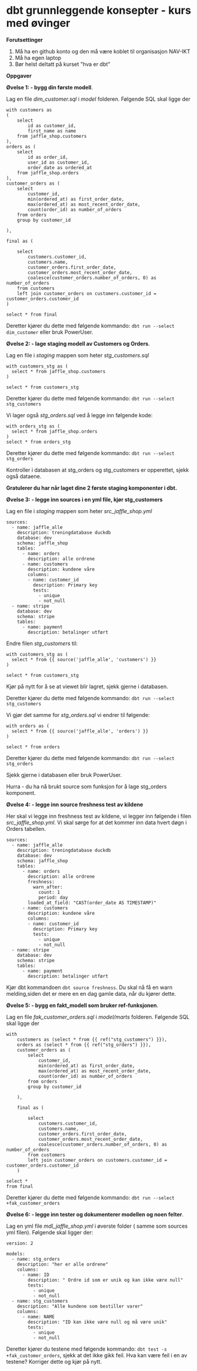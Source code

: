 # dbt grunnleggende konsepter - kurs med øvinger

**Forutsettinger**
1. Må ha en github konto og den må være koblet til organisasjon NAV-IKT
2. Må ha egen laptop
3. Bør helst deltatt på kurset "hva er dbt"

**Oppgaver**

**Øvelse 1:  - bygg din første modell**.

Lag en file *dim_customer.sql* i *model* folderen. Følgende SQL skal ligge der

```
with customers as
(
    select
        id as customer_id,
        first_name as name
    from jaffle_shop.customers
),
orders as (
    select
        id as order_id,
        user_id as customer_id,
        order_date as ordered_at
    from jaffle_shop.orders
),
customer_orders as (
    select
        customer_id,
        min(ordered_at) as first_order_date,
        max(ordered_at) as most_recent_order_date,
        count(order_id) as number_of_orders
    from orders
    group by customer_id

),

final as (

    select
        customers.customer_id,
        customers.name,
        customer_orders.first_order_date,
        customer_orders.most_recent_order_date,
        coalesce(customer_orders.number_of_orders, 0) as number_of_orders
    from customers
    left join customer_orders on customers.customer_id = customer_orders.customer_id
)

select * from final

```

Deretter kjører du dette med følgende kommando:
`dbt run --select dim_customer` eller bruk PowerUser.

**Øvelse 2:  - lage staging modell av Customers og Orders**.

Lag en file i *staging* mappen som heter *stg_customers.sql*
```
with customers_stg as (
  select * from jaffle_shop.customers
)

select * from customers_stg
```
Deretter kjører du dette med følgende kommando:
`dbt run --select stg_customers`

Vi lager også *stg_orders.sql* ved å legge inn følgende kode:

```
with orders_stg as (
  select * from jaffle_shop.orders
)
select * from orders_stg
```

Deretter kjører du dette med følgende kommando:
`dbt run --select stg_orders`

Kontroller i databasen at stg_orders og stg_customers er opperettet, sjekk også dataene.

**Gratulerer du har når laget dine 2 første staging komponenter i dbt.**


**Øvelse 3:  - legge inn sources i en yml file, kjør stg_customers**

Lag en file i *staging* mappen som heter *src_jaffle_shop.yml*

```
sources:
  - name: jaffle_alle
    description: treningdatabase duckdb
    database: dev
    schema: jaffle_shop
    tables:
      - name: orders
        description: alle ordrene
      - name: customers
        description: kundene våre
        columns:
        - name: customer_id
          description: Primary key
          tests:
            - unique
            - not_null
  - name: stripe
    database: dev
    schema: stripe
    tables:
      - name: payment
        description: betalinger utført

```
Endre filen *stg_customers* til:

```
with customers_stg as (
  select * from {{ source('jaffle_alle', 'customers') }}
)

select * from customers_stg

```
Kjør på nytt for å se at viewet blir lagret, sjekk gjerne i databasen.

Deretter kjører du dette med følgende kommando:
`dbt run --select stg_customers`

Vi gjør det samme for *stg_orders.sql* vi endrer til følgende:

```
with orders as (
  select * from {{ source('jaffle_alle', 'orders') }}
)

select * from orders
```

Deretter kjører du dette med følgende kommando:
`dbt run --select stg_orders`

Sjekk gjerne i databasen eller bruk PowerUser.

Hurra - du ha nå brukt source som funksjon for å lage stg_orders komponent.


**Øvelse 4:  - legge inn source freshness test av kildene**

Her skal vi legge inn freshness test av kildene, vi legger inn følgende  i filen *src_jaffle_shop.yml*.
Vi skal sørge for at det kommer inn data hvert døgn i Orders tabellen.

```
sources:
  - name: jaffle_alle
    description: treningdatabase duckdb
    database: dev
    schema: jaffle_shop
    tables:
      - name: orders
        description: alle ordrene
        freshness:
          warn_after:
            count: 1
            period: day
        loaded_at_field: "CAST(order_date AS TIMESTAMP)"
      - name: customers
        description: kundene våre
        columns:
        - name: customer_id
          description: Primary key
          tests:
            - unique
            - not_null
  - name: stripe
    database: dev
    schema: stripe
    tables:
      - name: payment
        description: betalinger utført

```

Kjør dbt kommandoen `dbt source freshness`. Du skal nå få en warn melding,siden det er mere en en dag gamle data, når du kjører dette.


**Øvelse 5:  - bygg en fakt_modell som bruker ref-funksjonen**.

Lag en file *fak_customer_orders.sql* i *model/marts* folderen. Følgende SQL skal ligge der

```
with
    customers as (select * from {{ ref("stg_customers") }}),
    orders as (select * from {{ ref("stg_orders") }}),
    customer_orders as (
        select
            customer_id,
            min(ordered_at) as first_order_date,
            max(ordered_at) as most_recent_order_date,
            count(order_id) as number_of_orders
        from orders
        group by customer_id

    ),

    final as (

        select
            customers.customer_id,
            customers.name,
            customer_orders.first_order_date,
            customer_orders.most_recent_order_date,
            coalesce(customer_orders.number_of_orders, 0) as number_of_orders
        from customers
        left join customer_orders on customers.customer_id = customer_orders.customer_id
    )

select *
from final

```

Deretter kjører du dette med følgende kommando: `dbt run --select +fak_customer_orders`

**Øvelse 6:  - legge inn tester og dokumenterer modellen og noen felter**.

Lag en yml file *mdl_jaffle_shop.yml* i øverste folder ( samme som sources yml filen). Følgende skal ligger der:
```
version: 2

models:
  - name: stg_orders
    description: "her er alle ordrene"
    columns:
      - name: ID
        description: " Ordre id som er unik og kan ikke være null"
        tests:
          - unique
          - not_null
  - name: stg_customers
    description: "Alle kundene som bestiller varer"
    columns:
      - name: NAME
        description: "ID kan ikke være null og må være unik"
        tests:
          - unique
          - not_null
```
Deretter kjører du testene  med følgende kommando: `dbt test -s +fak_customer_orders`, sjekk at det ikke gikk feil. Hva kan være feil i en av testene?  Korriger dette og kjør på nytt.
